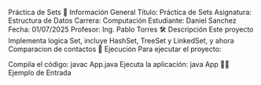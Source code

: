 Práctica de Sets
📌 Información General
Título: Práctica de Sets
Asignatura: Estructura de Datos
Carrera: Computación
Estudiante: Daniel Sanchez
Fecha: 01/07/2025
Profesor: Ing. Pablo Torres
🛠️ Descripción
Este proyecto Implementa logica Set, incluye HashSet, TreeSet y LinkedSet, y ahora Comparacion de contactos
🚀 Ejecución
Para ejecutar el proyecto:

Compila el código:
javac App.java
Ejecuta la aplicación:
java App
🧑‍💻 Ejemplo de Entrada
